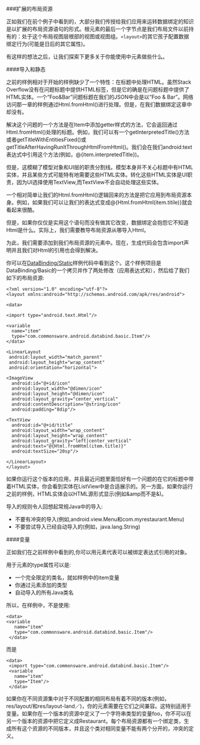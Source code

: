 ###扩展的布局资源

正如我们在前个例子中看到的，大部分我们传授给我们应用来运转数据绑定的知识是以扩展的布局资源语句的形式。根<layout>元素的最后一个字节点是我们布局文件以前持有的：处于这个布局视图层根部的视图或视图组。`<layout>`的其它孩子配置数据绑定行为(可能是日后的其它属性)。

有这样的想法之后，让我们探索下更多关于你能使用<layout>中元素做些什么。

####导入和静态

之前的样例相对于开始的样例缺少了一个特性：在标题中处理HTML。虽然Stack Overflow没有在问题标题中提供HTML标签，但是它的确是在问题标题中提供了HTML实体。一个“Foo&Bar”问题标题在我们的JSON中会是以“Foo & Bar”。网络访问那一章的样例通过Html.fromHtml()进行处理。但是，在我们数据绑定这章中却没有。

解决这个问题的一个方法是在Item中添加getter样式的方法，它会返回通过Html.fromHtml()处理的标题。例如，我们可以有一个getInterpretedTitle()方法或者getTitleWithEntitiesFixed()或getTitleAfterHavingRunItThroughHtmlFromHtml()。我们会在我们android:text表达式中引用这个方法(例如，@{item.interpretedTitle})。

但是，这模糊了模型对象和UI层的职责分割线。模型本身并不关心标题中有HTML实体，并且某些方式可能特有地需要这些HTML实体。转化这些HTML实体是UI职责，因为UI选择使用TextView,而TextView不会自动处理这些实体。

一个相对简单让我们的Html.fromHtml()逻辑回来的方法是把它应用到布局资源本身。例如，如果我们可以让我们的表达式变成@{Html.fromHtml(item.titile)}就会看起来很酷。

但是，如果你仅仅是实用这个语句而没有做其它改变，数据绑定会抱怨它不知道Html是什么。实际上，我们需要教导布局资源从哪导入Html。

为此，我们需要添加<import type="android.text.Html"/>到我们布局资源的<data>元素中。现在，生成代码会包含import声明并且我们对Html的引用也会得到解决。

你可以在[DataBinding/Static](https://github.com/jinyulei0710/cw-omnibus/tree/master/DataBinding/Static)样例代码中看到这个。这个样例项目是DataBinding/Basic的一个拷贝并作了两处修改（应用表达式和<import>），然后给了我们如下的布局资源:

	<?xml version="1.0" encoding="utf-8"?>
	<layout xmlns:android="http://schemas.android.com/apk/res/android">

    <data>

    <import type="android.text.Html"/>

    <variable
      name="item"
      type="com.commonsware.android.databind.basic.Item"/>
    </data>

    <LinearLayout
     android:layout_width="match_parent"
     android:layout_height="wrap_content"
     android:orientation="horizontal">

    <ImageView
      android:id="@+id/icon"
      android:layout_width="@dimen/icon"
      android:layout_height="@dimen/icon"
      android:layout_gravity="center_vertical"
      android:contentDescription="@string/icon"
      android:padding="8dip"/>

    <TextView
      android:id="@+id/title"
      android:layout_width="wrap_content"
      android:layout_height="wrap_content"
      android:layout_gravity="left|center_vertical"
      android:text="@{Html.fromHtml(item.title)}"
      android:textSize="20sp"/>

    </LinearLayout>
    </layout>

如果你运行这个版本的应用，并且最近问题里面恰好有一个问题的在它的标题中带着HTML实体，你会看到实体在ListView中是合适展示的。另一方面，如果你运行之前的样例，HTML实体会以HTML源形式显示(例如&amp而不是&)。

导入的规则令人回想起常规Java中的导入:

* 不要有冲突的导入(例如,android.view.Menu和com.myrestaurant.Menu)
* 不要尝试导入已经自动导入的(例如，java.lang.String)

####变量

正如我们在之前样例中看到的,你可以用<variable>元素代表可以被绑定表达式引用的对象。

用于<variable>元素的type属性可以是:

* 一个完全限定的类名，就如样例中的item变量
* 你通过<import>元素添加的类型
* 自动导入的所有Java类名

所以，在样例中，不是使用:
	
	<data>
	<variable
	   name="item"
	   type="com.commonsware.android.databind.basic.Item"/>
	 </data>
而是

	<data>
	 <import type="com.commonsware.android.databind.basic.Item"/>
	 <variable
	   name="item"
	   type="Item"/>
	 </data>  	 

如果你在不同资源集中对于不同配置的相同布局有着不同的版本(例如，res/layout/和res/layout-land／)，你的<layout>元素需要在它们之间兼容。这特别适用于变量。如果你在一个版本的资源中定义了一个字符串类型的变量foo，你不可以在另一个版本的资源中把它定义成Restaurant。每个布局资源都有一个绑定类，生成所有这个资源的不同版本，并且这个类对相同变量不能有两个分开的，冲突的定义。




	
